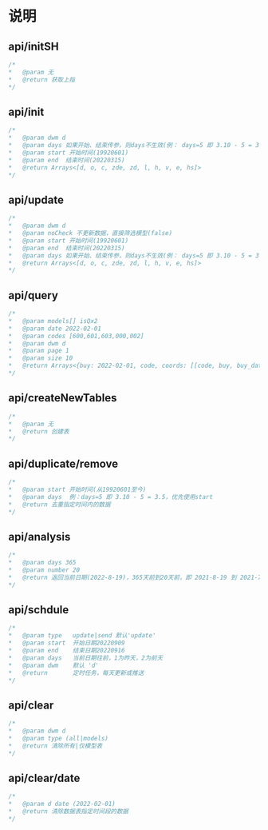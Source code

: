 # 说明

## <div>api/initSH</div>
```js
/*
*   @param 无
*   @return 获取上指
*/
```
## <div>api/init</div>
```js
/*
*   @param dwm d
*   @param days 如果开始、结束传参，则days不生效(例： days=5 即 3.10 - 5 = 3.5)
*   @param start 开始时间(19920601)
*   @param end  结束时间(20220315)
*   @return Arrays<[d, o, c, zde, zd, l, h, v, e, hs]>
*/
```
## <div>api/update</div>
```js
/*
*   @param dwm d
*   @param noCheck 不更新数据，直接筛选模型(false)
*   @param start 开始时间(19920601)
*   @param end  结束时间(20220315)
*   @param days 如果开始、结束传参，则days不生效(例： days=5 即 3.10 - 5 = 3.5)
*   @return Arrays<[d, o, c, zde, zd, l, h, v, e, hs]>
*/
```
## <div>api/query</div>

```js
/*
*   @param models[] isQx2
*   @param date 2022-02-01
*   @param codes [600,601,603,000,002]
*   @param dwm d
*   @param page 1
*   @param size 10
*   @return Arrays<{buy: 2022-02-01, code, coords: [[code, buy, buy_date],...], datas: [{d,code,c,h,l,o,v,zd}, ...]}>
*/
```

## <div>api/createNewTables</div>
```js
/*
*   @param 无
*   @return 创建表
*/
```


## <div>api/duplicate/remove</div>
```js
/*
*   @param start 开始时间(从19920601至今)
*   @param days  例：days=5 即 3.10 - 5 = 3.5，优先使用start
*   @return 去重指定时间内的数据
*/
```

## <div>api/analysis</div>
```js
/*
*   @param days 365
*   @param number 20
*   @return 返回当前日期(2022-8-19)，365天前到20天前，即 2021-8-19 到 2021-7-30
*/
```

## <div>api/schdule</div>
```js
/*
*   @param type   update|send 默认'update'
*   @param start  开始日期20220909
*   @param end    结束日期20220916
*   @param days   当前日期往前，1为昨天，2为前天
*   @param dwm    默认 'd'
*   @return       定时任务，每天更新或推送
*/
```


## <div>api/clear</div>
```js
/*
*   @param dwm d
*   @param type (all|models)
*   @return 清除所有|仅模型表
*/
```

## <div>api/clear/date</div>
```js
/*
*   @param d date (2022-02-01)
*   @return 清除数据表指定时间段的数据
*/
```